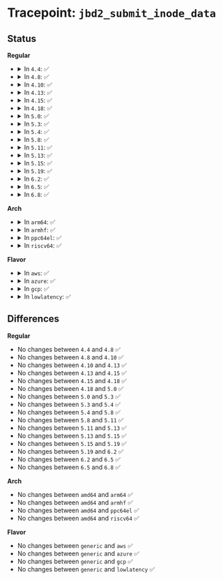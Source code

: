 # Tracepoint: <code>jbd2_submit_inode_data</code>

## Status
<b>Regular</b>
<ul>
<li>
<details>
<summary>In <code>4.4</code>: ✅</summary>

Event:

```c
struct trace_event_raw_jbd2_submit_inode_data {
    struct trace_entry ent;
    dev_t dev;
    ino_t ino;
    char __data[0];
};
```
Function:

```c
void trace_event_raw_event_jbd2_submit_inode_data(void *__data, struct inode *inode);
```
</details>
</li>
<li>
<details>
<summary>In <code>4.8</code>: ✅</summary>

Event:

```c
struct trace_event_raw_jbd2_submit_inode_data {
    struct trace_entry ent;
    dev_t dev;
    ino_t ino;
    char __data[0];
};
```
Function:

```c
void trace_event_raw_event_jbd2_submit_inode_data(void *__data, struct inode *inode);
```
</details>
</li>
<li>
<details>
<summary>In <code>4.10</code>: ✅</summary>

Event:

```c
struct trace_event_raw_jbd2_submit_inode_data {
    struct trace_entry ent;
    dev_t dev;
    ino_t ino;
    char __data[0];
};
```
Function:

```c
void trace_event_raw_event_jbd2_submit_inode_data(void *__data, struct inode *inode);
```
</details>
</li>
<li>
<details>
<summary>In <code>4.13</code>: ✅</summary>

Event:

```c
struct trace_event_raw_jbd2_submit_inode_data {
    struct trace_entry ent;
    dev_t dev;
    ino_t ino;
    char __data[0];
};
```
Function:

```c
void trace_event_raw_event_jbd2_submit_inode_data(void *__data, struct inode *inode);
```
</details>
</li>
<li>
<details>
<summary>In <code>4.15</code>: ✅</summary>

Event:

```c
struct trace_event_raw_jbd2_submit_inode_data {
    struct trace_entry ent;
    dev_t dev;
    ino_t ino;
    char __data[0];
};
```
Function:

```c
void trace_event_raw_event_jbd2_submit_inode_data(void *__data, struct inode *inode);
```
</details>
</li>
<li>
<details>
<summary>In <code>4.18</code>: ✅</summary>

Event:

```c
struct trace_event_raw_jbd2_submit_inode_data {
    struct trace_entry ent;
    dev_t dev;
    ino_t ino;
    char __data[0];
};
```
Function:

```c
void trace_event_raw_event_jbd2_submit_inode_data(void *__data, struct inode *inode);
```
</details>
</li>
<li>
<details>
<summary>In <code>5.0</code>: ✅</summary>

Event:

```c
struct trace_event_raw_jbd2_submit_inode_data {
    struct trace_entry ent;
    dev_t dev;
    ino_t ino;
    char __data[0];
};
```
Function:

```c
void trace_event_raw_event_jbd2_submit_inode_data(void *__data, struct inode *inode);
```
</details>
</li>
<li>
<details>
<summary>In <code>5.3</code>: ✅</summary>

Event:

```c
struct trace_event_raw_jbd2_submit_inode_data {
    struct trace_entry ent;
    dev_t dev;
    ino_t ino;
    char __data[0];
};
```
Function:

```c
void trace_event_raw_event_jbd2_submit_inode_data(void *__data, struct inode *inode);
```
</details>
</li>
<li>
<details>
<summary>In <code>5.4</code>: ✅</summary>

Event:

```c
struct trace_event_raw_jbd2_submit_inode_data {
    struct trace_entry ent;
    dev_t dev;
    ino_t ino;
    char __data[0];
};
```
Function:

```c
void trace_event_raw_event_jbd2_submit_inode_data(void *__data, struct inode *inode);
```
</details>
</li>
<li>
<details>
<summary>In <code>5.8</code>: ✅</summary>

Event:

```c
struct trace_event_raw_jbd2_submit_inode_data {
    struct trace_entry ent;
    dev_t dev;
    ino_t ino;
    char __data[0];
};
```
Function:

```c
void trace_event_raw_event_jbd2_submit_inode_data(void *__data, struct inode *inode);
```
</details>
</li>
<li>
<details>
<summary>In <code>5.11</code>: ✅</summary>

Event:

```c
struct trace_event_raw_jbd2_submit_inode_data {
    struct trace_entry ent;
    dev_t dev;
    ino_t ino;
    char __data[0];
};
```
Function:

```c
void trace_event_raw_event_jbd2_submit_inode_data(void *__data, struct inode *inode);
```
</details>
</li>
<li>
<details>
<summary>In <code>5.13</code>: ✅</summary>

Event:

```c
struct trace_event_raw_jbd2_submit_inode_data {
    struct trace_entry ent;
    dev_t dev;
    ino_t ino;
    char __data[0];
};
```
Function:

```c
void trace_event_raw_event_jbd2_submit_inode_data(void *__data, struct inode *inode);
```
</details>
</li>
<li>
<details>
<summary>In <code>5.15</code>: ✅</summary>

Event:

```c
struct trace_event_raw_jbd2_submit_inode_data {
    struct trace_entry ent;
    dev_t dev;
    ino_t ino;
    char __data[0];
};
```
Function:

```c
void trace_event_raw_event_jbd2_submit_inode_data(void *__data, struct inode *inode);
```
</details>
</li>
<li>
<details>
<summary>In <code>5.19</code>: ✅</summary>

Event:

```c
struct trace_event_raw_jbd2_submit_inode_data {
    struct trace_entry ent;
    dev_t dev;
    ino_t ino;
    char __data[0];
};
```
Function:

```c
void trace_event_raw_event_jbd2_submit_inode_data(void *__data, struct inode *inode);
```
</details>
</li>
<li>
<details>
<summary>In <code>6.2</code>: ✅</summary>

Event:

```c
struct trace_event_raw_jbd2_submit_inode_data {
    struct trace_entry ent;
    dev_t dev;
    ino_t ino;
    char __data[0];
};
```
Function:

```c
void trace_event_raw_event_jbd2_submit_inode_data(void *__data, struct inode *inode);
```
</details>
</li>
<li>
<details>
<summary>In <code>6.5</code>: ✅</summary>

Event:

```c
struct trace_event_raw_jbd2_submit_inode_data {
    struct trace_entry ent;
    dev_t dev;
    ino_t ino;
    char __data[0];
};
```
Function:

```c
void trace_event_raw_event_jbd2_submit_inode_data(void *__data, struct inode *inode);
```
</details>
</li>
<li>
<details>
<summary>In <code>6.8</code>: ✅</summary>

Event:

```c
struct trace_event_raw_jbd2_submit_inode_data {
    struct trace_entry ent;
    dev_t dev;
    ino_t ino;
    char __data[0];
};
```
Function:

```c
void trace_event_raw_event_jbd2_submit_inode_data(void *__data, struct inode *inode);
```
</details>
</li>
</ul>
<b>Arch</b>
<ul>
<li>
<details>
<summary>In <code>arm64</code>: ✅</summary>

Event:

```c
struct trace_event_raw_jbd2_submit_inode_data {
    struct trace_entry ent;
    dev_t dev;
    ino_t ino;
    char __data[0];
};
```
Function:

```c
void trace_event_raw_event_jbd2_submit_inode_data(void *__data, struct inode *inode);
```
</details>
</li>
<li>
<details>
<summary>In <code>armhf</code>: ✅</summary>

Event:

```c
struct trace_event_raw_jbd2_submit_inode_data {
    struct trace_entry ent;
    dev_t dev;
    ino_t ino;
    char __data[0];
};
```
Function:

```c
void trace_event_raw_event_jbd2_submit_inode_data(void *__data, struct inode *inode);
```
</details>
</li>
<li>
<details>
<summary>In <code>ppc64el</code>: ✅</summary>

Event:

```c
struct trace_event_raw_jbd2_submit_inode_data {
    struct trace_entry ent;
    dev_t dev;
    ino_t ino;
    char __data[0];
};
```
Function:

```c
void trace_event_raw_event_jbd2_submit_inode_data(void *__data, struct inode *inode);
```
</details>
</li>
<li>
<details>
<summary>In <code>riscv64</code>: ✅</summary>

Event:

```c
struct trace_event_raw_jbd2_submit_inode_data {
    struct trace_entry ent;
    dev_t dev;
    ino_t ino;
    char __data[0];
};
```
Function:

```c
void trace_event_raw_event_jbd2_submit_inode_data(void *__data, struct inode *inode);
```
</details>
</li>
</ul>
<b>Flavor</b>
<ul>
<li>
<details>
<summary>In <code>aws</code>: ✅</summary>

Event:

```c
struct trace_event_raw_jbd2_submit_inode_data {
    struct trace_entry ent;
    dev_t dev;
    ino_t ino;
    char __data[0];
};
```
Function:

```c
void trace_event_raw_event_jbd2_submit_inode_data(void *__data, struct inode *inode);
```
</details>
</li>
<li>
<details>
<summary>In <code>azure</code>: ✅</summary>

Event:

```c
struct trace_event_raw_jbd2_submit_inode_data {
    struct trace_entry ent;
    dev_t dev;
    ino_t ino;
    char __data[0];
};
```
Function:

```c
void trace_event_raw_event_jbd2_submit_inode_data(void *__data, struct inode *inode);
```
</details>
</li>
<li>
<details>
<summary>In <code>gcp</code>: ✅</summary>

Event:

```c
struct trace_event_raw_jbd2_submit_inode_data {
    struct trace_entry ent;
    dev_t dev;
    ino_t ino;
    char __data[0];
};
```
Function:

```c
void trace_event_raw_event_jbd2_submit_inode_data(void *__data, struct inode *inode);
```
</details>
</li>
<li>
<details>
<summary>In <code>lowlatency</code>: ✅</summary>

Event:

```c
struct trace_event_raw_jbd2_submit_inode_data {
    struct trace_entry ent;
    dev_t dev;
    ino_t ino;
    char __data[0];
};
```
Function:

```c
void trace_event_raw_event_jbd2_submit_inode_data(void *__data, struct inode *inode);
```
</details>
</li>
</ul>

## Differences
<b>Regular</b>
<ul>
<li>
No changes between <code>4.4</code> and <code>4.8</code> ✅
</li>
<li>
No changes between <code>4.8</code> and <code>4.10</code> ✅
</li>
<li>
No changes between <code>4.10</code> and <code>4.13</code> ✅
</li>
<li>
No changes between <code>4.13</code> and <code>4.15</code> ✅
</li>
<li>
No changes between <code>4.15</code> and <code>4.18</code> ✅
</li>
<li>
No changes between <code>4.18</code> and <code>5.0</code> ✅
</li>
<li>
No changes between <code>5.0</code> and <code>5.3</code> ✅
</li>
<li>
No changes between <code>5.3</code> and <code>5.4</code> ✅
</li>
<li>
No changes between <code>5.4</code> and <code>5.8</code> ✅
</li>
<li>
No changes between <code>5.8</code> and <code>5.11</code> ✅
</li>
<li>
No changes between <code>5.11</code> and <code>5.13</code> ✅
</li>
<li>
No changes between <code>5.13</code> and <code>5.15</code> ✅
</li>
<li>
No changes between <code>5.15</code> and <code>5.19</code> ✅
</li>
<li>
No changes between <code>5.19</code> and <code>6.2</code> ✅
</li>
<li>
No changes between <code>6.2</code> and <code>6.5</code> ✅
</li>
<li>
No changes between <code>6.5</code> and <code>6.8</code> ✅
</li>
</ul>
<b>Arch</b>
<ul>
<li>
No changes between <code>amd64</code> and <code>arm64</code> ✅
</li>
<li>
No changes between <code>amd64</code> and <code>armhf</code> ✅
</li>
<li>
No changes between <code>amd64</code> and <code>ppc64el</code> ✅
</li>
<li>
No changes between <code>amd64</code> and <code>riscv64</code> ✅
</li>
</ul>
<b>Flavor</b>
<ul>
<li>
No changes between <code>generic</code> and <code>aws</code> ✅
</li>
<li>
No changes between <code>generic</code> and <code>azure</code> ✅
</li>
<li>
No changes between <code>generic</code> and <code>gcp</code> ✅
</li>
<li>
No changes between <code>generic</code> and <code>lowlatency</code> ✅
</li>
</ul>
